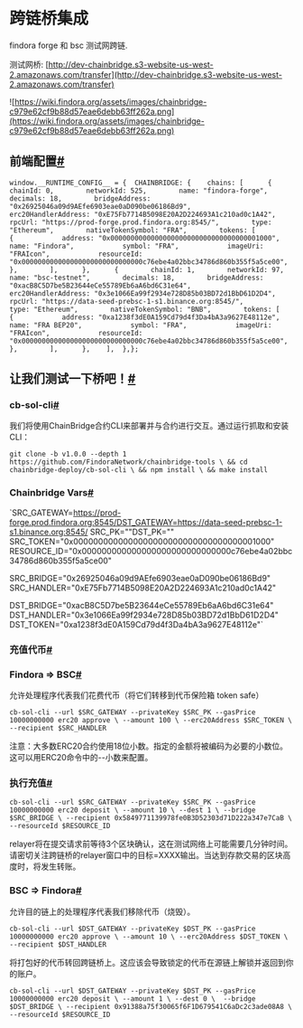 # 跨链桥集成
findora forge 和 bsc 测试网跨链.

测试网桥: [http://dev-chainbridge.s3-website-us-west-2.amazonaws.com/transfer](http://dev-chainbridge.s3-website-us-west-2.amazonaws.com/transfer)

![https://wiki.findora.org/assets/images/chainbridge-c979e62cf9b88d57eae6debb63ff262a.png](https://wiki.findora.org/assets/images/chainbridge-c979e62cf9b88d57eae6debb63ff262a.png)

## 前端配置[#](https://wiki.findora.org/docs/dapp/chainbridge#frontend-config)

`window.__RUNTIME_CONFIG__ = {  CHAINBRIDGE: {    chains: [      {        chainId: 0,        networkId: 525,        name: "findora-forge",        decimals: 18,        bridgeAddress: "0x26925046a09d9AEfe6903eae0aD090be06186Bd9",        erc20HandlerAddress: "0xE75Fb7714B5098E20A2D224693A1c210ad0c1A42",        rpcUrl: "https://prod-forge.prod.findora.org:8545/",        type: "Ethereum",        nativeTokenSymbol: "FRA",        tokens: [          {            address: "0x0000000000000000000000000000000000001000",            name: "Findora",            symbol: "FRA",            imageUri: "FRAIcon",            resourceId:            "0x000000000000000000000000000000c76ebe4a02bbc34786d860b355f5a5ce00",          },        ],      },      {        chainId: 1,        networkId: 97,        name: "bsc-testnet",        decimals: 18,        bridgeAddress: "0xacB8C5D7be5B23644eCe55789Eb6aA6bd6C31e64",        erc20HandlerAddress: "0x3e1066Ea99f2934e728D85b03BD72d1BbD61D2D4",        rpcUrl: "https://data-seed-prebsc-1-s1.binance.org:8545/",        type: "Ethereum",        nativeTokenSymbol: "BNB",        tokens: [          {            address: "0xa1238f3dE0A159Cd79d4f3Da4bA3a9627E48112e",            name: "FRA BEP20",            symbol: "FRA",            imageUri: "FRAIcon",            resourceId:            "0x000000000000000000000000000000c76ebe4a02bbc34786d860b355f5a5ce00",          },        ],      },    ],  },};`

## 让我们测试一下桥吧！[#](https://wiki.findora.org/docs/dapp/chainbridge#lets-test-our-bridge)

### cb-sol-cli[#](https://wiki.findora.org/docs/dapp/chainbridge#cb-sol-cli)

我们将使用ChainBridge合约CLI来部署并与合约进行交互。通过运行抓取和安装CLI：

`git clone -b v1.0.0 --depth 1 https://github.com/FindoraNetwork/chainbridge-tools \
&& cd chainbridge-deploy/cb-sol-cli \
&& npm install \
&& make install`

### Chainbridge Vars[#](https://wiki.findora.org/docs/dapp/chainbridge#chainbridge-vars)

`SRC_GATEWAY=https://prod-forge.prod.findora.org:8545/DST_GATEWAY=https://data-seed-prebsc-1-s1.binance.org:8545/
SRC_PK="<private key on Findora>"DST_PK="<private key on BSC>"
SRC_TOKEN="0x0000000000000000000000000000000000001000"
RESOURCE_ID="0x000000000000000000000000000000c76ebe4a02bbc34786d860b355f5a5ce00"

SRC_BRIDGE="0x26925046a09d9AEfe6903eae0aD090be06186Bd9"
SRC_HANDLER="0xE75Fb7714B5098E20A2D224693A1c210ad0c1A42"

DST_BRIDGE="0xacB8C5D7be5B23644eCe55789Eb6aA6bd6C31e64"
DST_HANDLER="0x3e1066Ea99f2934e728D85b03BD72d1BbD61D2D4"
DST_TOKEN="0xa1238f3dE0A159Cd79d4f3Da4bA3a9627E48112e"`

### 充值代币[#](https://wiki.findora.org/docs/dapp/chainbridge#deposit-token)

### Findora => BSC[#](https://wiki.findora.org/docs/dapp/chainbridge#findora--bsc)

允许处理程序代表我们花费代币（将它们转移到代币保险箱 token safe）

`cb-sol-cli --url $SRC_GATEWAY --privateKey $SRC_PK --gasPrice 10000000000 erc20 approve \
--amount 100 \
--erc20Address $SRC_TOKEN \
--recipient $SRC_HANDLER`

注意：大多数ERC20合约使用18位小数。指定的金额将被编码为必要的小数位。这可以用ERC20命令中的--小数来配置。

### 执行充值[#](https://wiki.findora.org/docs/dapp/chainbridge#execute-a-deposit)

`cb-sol-cli --url $SRC_GATEWAY --privateKey $SRC_PK --gasPrice 10000000000 erc20 deposit \
--amount 10 \
--dest 1 \
--bridge $SRC_BRIDGE \
--recipient 0x5849771139978fe0B3D52303d71D222a347e7CaB \
--resourceId $RESOURCE_ID`

relayer将在提交请求前等待3个区块确认，这在测试网络上可能需要几分钟时间。请密切关注跨链桥的relayer窗口中的目标=XXXX输出。当达到存款交易的区块高度时，将发生转账。 

### BSC => Findora[#](https://wiki.findora.org/docs/dapp/chainbridge#bsc--findora)

允许目的链上的处理程序代表我们移除代币（烧毁）。

`cb-sol-cli --url $DST_GATEWAY --privateKey $DST_PK --gasPrice 10000000000 erc20 approve \
--amount 10 \
--erc20Address $DST_TOKEN \
--recipient $DST_HANDLER`

将打包好的代币转回跨链桥上。这应该会导致锁定的代币在源链上解锁并返回到你的账户。

`cb-sol-cli --url $DST_GATEWAY --privateKey $DST_PK --gasPrice 10000000000 erc20 deposit \
--amount 1 \
--dest 0 \ 
--bridge $DST_BRIDGE \
--recipient 0x91388a75f30065f6F1D679541C6aDc2c3ade08A8 \
--resourceId $RESOURCE_ID`
